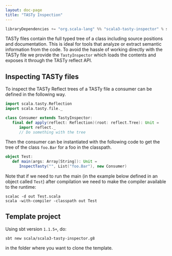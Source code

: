 ```yaml
---
layout: doc-page
title: "TASTy Inspection"
---
```


```scala
libraryDependencies += "org.scala-lang" %% "scala3-tasty-inspector" % scalaVersion.value
```

TASTy files contain the full typed tree of a class including source positions
and documentation. This is ideal for tools that analyze or extract semantic
information from the code. To avoid the hassle of working directly with the TASTy
file we provide the `TastyInspector` which loads the contents and exposes it
through the TASTy reflect API.

## Inspecting TASTy files

To inspect the TASTy Reflect trees of a TASTy file a consumer can be defined in
the following way.

```scala
import scala.tasty.Reflection
import scala.tasty.file._

class Consumer extends TastyInspector:
   final def apply(reflect: Reflection)(root: reflect.Tree): Unit =
      import reflect._
      // Do something with the tree
```

Then the consumer can be instantiated with the following code to get the tree of
the class `foo.Bar` for a foo in the classpath.

```scala
object Test:
   def main(args: Array[String]): Unit =
      InspectTasty("", List("foo.Bar"), new Consumer)
```

Note that if we need to run the main (in the example below defined in an object called `Test`) after
compilation we need to make the compiler available to the runtime:

```shell
scalac -d out Test.scala
scala -with-compiler -classpath out Test
```

## Template project

Using sbt version `1.1.5+`, do:

```shell
sbt new scala/scala3-tasty-inspector.g8
```

in the folder where you want to clone the template.
